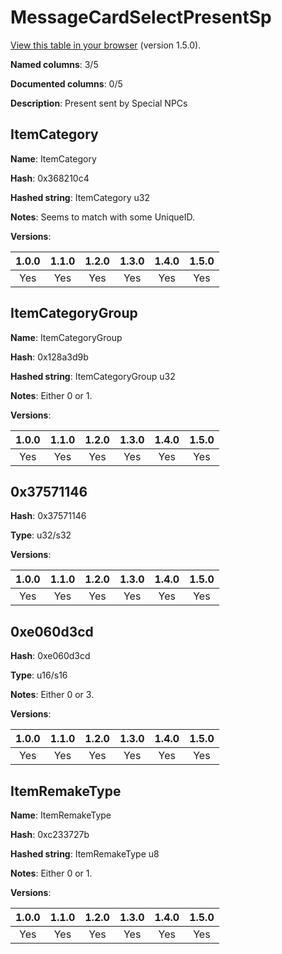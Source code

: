 # MessageCardSelectPresentSp
[View this table in your browser](MessageCardSelectPresentSp-value.md) (version 1.5.0).

**Named columns**: 3/5

**Documented columns**: 0/5

**Description**: Present sent by Special NPCs
## ItemCategory

**Name**: ItemCategory

**Hash**: 0x368210c4

**Hashed string**: ItemCategory u32

**Notes**: Seems to match with some UniqueID.

**Versions**: 

 | 1.0.0 | 1.1.0 | 1.2.0 | 1.3.0 | 1.4.0 | 1.5.0 |
|:--:|:--:|:--:|:--:|:--:|:--:|
| Yes | Yes | Yes | Yes | Yes | Yes| 


## ItemCategoryGroup

**Name**: ItemCategoryGroup

**Hash**: 0x128a3d9b

**Hashed string**: ItemCategoryGroup u32

**Notes**: Either 0 or 1.

**Versions**: 

 | 1.0.0 | 1.1.0 | 1.2.0 | 1.3.0 | 1.4.0 | 1.5.0 |
|:--:|:--:|:--:|:--:|:--:|:--:|
| Yes | Yes | Yes | Yes | Yes | Yes| 


## 0x37571146

**Hash**: 0x37571146

**Type**: u32/s32

**Versions**: 

 | 1.0.0 | 1.1.0 | 1.2.0 | 1.3.0 | 1.4.0 | 1.5.0 |
|:--:|:--:|:--:|:--:|:--:|:--:|
| Yes | Yes | Yes | Yes | Yes | Yes| 


## 0xe060d3cd

**Hash**: 0xe060d3cd

**Type**: u16/s16

**Notes**: Either 0 or 3.

**Versions**: 

 | 1.0.0 | 1.1.0 | 1.2.0 | 1.3.0 | 1.4.0 | 1.5.0 |
|:--:|:--:|:--:|:--:|:--:|:--:|
| Yes | Yes | Yes | Yes | Yes | Yes| 


## ItemRemakeType

**Name**: ItemRemakeType

**Hash**: 0xc233727b

**Hashed string**: ItemRemakeType u8

**Notes**: Either 0 or 1.

**Versions**: 

 | 1.0.0 | 1.1.0 | 1.2.0 | 1.3.0 | 1.4.0 | 1.5.0 |
|:--:|:--:|:--:|:--:|:--:|:--:|
| Yes | Yes | Yes | Yes | Yes | Yes| 


